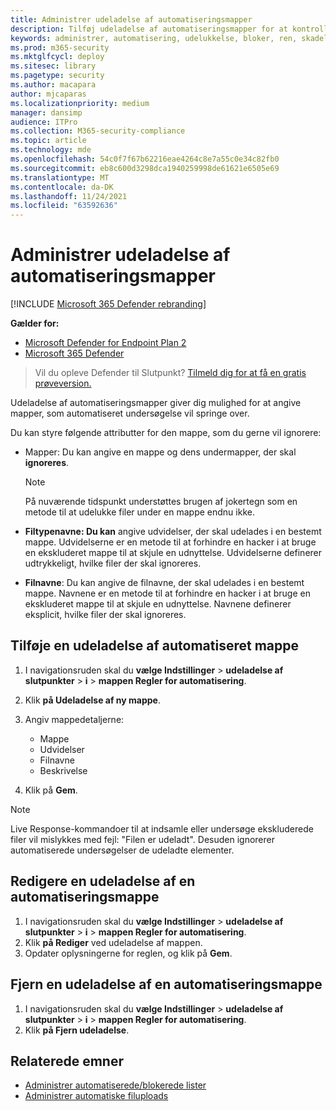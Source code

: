```yaml
---
title: Administrer udeladelse af automatiseringsmapper
description: Tilføj udeladelse af automatiseringsmapper for at kontrollere de filer, der er udelukket fra en automatisk undersøgelse.
keywords: administrer, automatisering, udelukkelse, bloker, ren, skadelig
ms.prod: m365-security
ms.mktglfcycl: deploy
ms.sitesec: library
ms.pagetype: security
ms.author: macapara
author: mjcaparas
ms.localizationpriority: medium
manager: dansimp
audience: ITPro
ms.collection: M365-security-compliance
ms.topic: article
ms.technology: mde
ms.openlocfilehash: 54c0f7f67b62216eae4264c8e7a55c0e34c82fb0
ms.sourcegitcommit: eb8c600d3298dca1940259998de61621e6505e69
ms.translationtype: MT
ms.contentlocale: da-DK
ms.lasthandoff: 11/24/2021
ms.locfileid: "63592636"
---
```

# <a name="manage-automation-folder-exclusions"></a>Administrer udeladelse af automatiseringsmapper

[!INCLUDE [Microsoft 365 Defender rebranding](../../includes/microsoft-defender.md)]


**Gælder for:**
- [Microsoft Defender for Endpoint Plan 2](https://go.microsoft.com/fwlink/p/?linkid=2154037)
- [Microsoft 365 Defender](https://go.microsoft.com/fwlink/?linkid=2118804)

> Vil du opleve Defender til Slutpunkt? [Tilmeld dig for at få en gratis prøveversion.](https://signup.microsoft.com/create-account/signup?products=7f379fee-c4f9-4278-b0a1-e4c8c2fcdf7e&ru=https://aka.ms/MDEp2OpenTrial?ocid=docs-wdatp-automationexclusionfolder-abovefoldlink)

Udeladelse af automatiseringsmapper giver dig mulighed for at angive mapper, som automatiseret undersøgelse vil springe over.

Du kan styre følgende attributter for den mappe, som du gerne vil ignorere:

- Mapper: Du kan angive en mappe og dens undermapper, der skal **ignoreres**.

  > [!NOTE]
  > På nuværende tidspunkt understøttes brugen af jokertegn som en metode til at udelukke filer under en mappe endnu ikke.

- **Filtypenavne: Du kan** angive udvidelser, der skal udelades i en bestemt mappe. Udvidelserne er en metode til at forhindre en hacker i at bruge en ekskluderet mappe til at skjule en udnyttelse. Udvidelserne definerer udtrykkeligt, hvilke filer der skal ignoreres.

- **Filnavne**: Du kan angive de filnavne, der skal udelades i en bestemt mappe. Navnene er en metode til at forhindre en hacker i at bruge en ekskluderet mappe til at skjule en udnyttelse. Navnene definerer eksplicit, hvilke filer der skal ignoreres.

## <a name="add-an-automation-folder-exclusion"></a>Tilføje en udeladelse af automatiseret mappe

1. I navigationsruden skal du **vælge Indstillinger** \> **udeladelse af slutpunkter** \> **i** \> **mappen Regler for automatisering**.

2. Klik **på Udeladelse af ny mappe**.

3. Angiv mappedetaljerne:

    - Mappe
    - Udvidelser
    - Filnavne
    - Beskrivelse

4. Klik på **Gem**.

> [!NOTE]
> Live Response-kommandoer til at indsamle eller undersøge ekskluderede filer vil mislykkes med fejl: "Filen er udeladt". Desuden ignorerer automatiserede undersøgelser de udeladte elementer.

## <a name="edit-an-automation-folder-exclusion"></a>Redigere en udeladelse af en automatiseringsmappe

1. I navigationsruden skal du **vælge Indstillinger** \> **udeladelse af slutpunkter** \> **i** \> **mappen Regler for automatisering**.
2. Klik **på Rediger** ved udeladelse af mappen.
3. Opdater oplysningerne for reglen, og klik på **Gem**.

## <a name="remove-an-automation-folder-exclusion"></a>Fjern en udeladelse af en automatiseringsmappe

1. I navigationsruden skal du **vælge Indstillinger** \> **udeladelse af slutpunkter** \> **i** \> **mappen Regler for automatisering**.
2. Klik **på Fjern udeladelse**.

## <a name="related-topics"></a>Relaterede emner

- [Administrer automatiserede/blokerede lister](manage-indicators.md)
- [Administrer automatiske filuploads](manage-automation-file-uploads.md)
